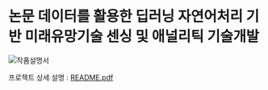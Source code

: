 # 논문 데이터를 활용한 딥러닝 자연어처리 기반 미래유망기술 센싱 및 애널리틱 기술개발

![작품설명서](https://github.com/jiParkyoung/PromisingFutureTechnology/assets/49358663/f00ce517-4a89-41c4-b5eb-c55907a5b18f)

프로젝트 상세 설명 : [README.pdf](https://github.com/jiParkyoung/PromisingFutureTechnology/blob/main/README.pdf)
